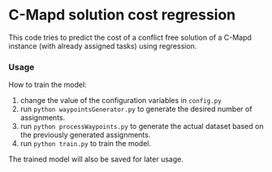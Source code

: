# C-Mapd solution cost regression
This code tries to predict the cost of a conflict free
solution of a C-Mapd instance (with already assigned tasks)
using regression.

### Usage
How to train the model:
1. change the value of the configuration variables in `config.py`
2. run `python waypointsGenerator.py` to generate the desired number of assignments.
3. run `python processWaypoints.py` to generate the actual dataset based on the previously generated assignments.
4. run `python train.py` to train the model.

The trained model will also be saved for later usage. 